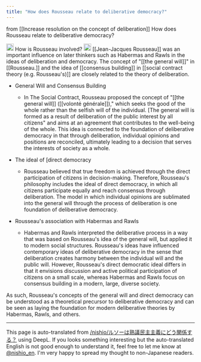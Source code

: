 ```yaml
---
title: "How does Rousseau relate to deliberative democracy?"
---
```


from  [[Increase resolution on the concept of deliberation]]
How does Rousseau relate to deliberative democracy?

<img src='https://scrapbox.io/api/pages/nishio-en/nishio/icon' alt='nishio.icon' height="19.5"/>
How is Rousseau involved?

<img src='https://scrapbox.io/api/pages/nishio-en/gpt/icon' alt='gpt.icon' height="19.5"/>
[[Jean-Jacques Rousseau]] was an important influence on later thinkers such as Habermas and Rawls in the ideas of deliberation and democracy. The concept of "[[the general will]]" in [[Rousseau.]] and the idea of [[consensus building]] in [[social contract theory (e.g. Rousseau's)]] are closely related to the theory of deliberation.

- General Will and Consensus Building
    - In The Social Contract, Rousseau proposed the concept of "[[the general will]] ([[volonté générale]])," which seeks the good of the whole rather than the selfish will of the individual. [The general will is formed as a result of deliberation of the public interest by all citizens" and aims at an agreement that contributes to the well-being of the whole. This idea is connected to the foundation of deliberative democracy in that through deliberation, individual opinions and positions are reconciled, ultimately leading to a decision that serves the interests of society as a whole.

- The ideal of [direct democracy
    - Rousseau believed that true freedom is achieved through the direct participation of citizens in decision-making. Therefore, Rousseau's philosophy includes the ideal of direct democracy, in which all citizens participate equally and reach consensus through deliberation. The model in which individual opinions are sublimated into the general will through the process of deliberation is one foundation of deliberative democracy.

- Rousseau's association with Habermas and Rawls
    - Habermas and Rawls interpreted the deliberative process in a way that was based on Rousseau's idea of the general will, but applied it to modern social structures. Rousseau's ideas have influenced contemporary ideas of deliberative democracy in the sense that deliberation creates harmony between the individual will and the public will. However, Rousseau's direct democratic ideal differs in that it envisions discussion and active political participation of citizens on a small scale, whereas Habermas and Rawls focus on consensus building in a modern, large, diverse society.

As such, Rousseau's concepts of the general will and direct democracy can be understood as a theoretical precursor to deliberative democracy and can be seen as laying the foundation for modern deliberative theories by Habermas, Rawls, and others.


---
This page is auto-translated from [/nishio/ルソーは熟議民主主義にどう関係する？](https://scrapbox.io/nishio/ルソーは熟議民主主義にどう関係する？) using DeepL. If you looks something interesting but the auto-translated English is not good enough to understand it, feel free to let me know at [@nishio_en](https://twitter.com/nishio_en). I'm very happy to spread my thought to non-Japanese readers.